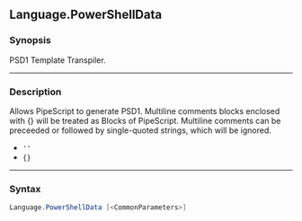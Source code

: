 Language.PowerShellData
-----------------------




### Synopsis
PSD1 Template Transpiler.



---


### Description

Allows PipeScript to generate PSD1.
Multiline comments blocks enclosed with {} will be treated as Blocks of PipeScript.
Multiline comments can be preceeded or followed by single-quoted strings, which will be ignored.
* ```''```
* ```{}```



---


### Syntax
```PowerShell
Language.PowerShellData [<CommonParameters>]
```
